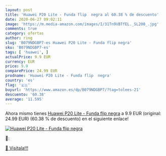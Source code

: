 ```yaml
---
layout: post
title: 'Huawei P20 Lite - Funda flip  negra al 60.38 % de descuento'
date: 2020-06-27 09:02:11
image: 'https://m.media-amazon.com/images/I/31Tn9VBTfEL._SL200_.jpg'
comments: true
category: ofertas
author: ring
slug: 'B079NDGBP7-es Huawei P20 Lite - Funda flip negra'
sku: 'B079NDGBP7-es'
tags: [ 'huawei', ]
actualPrice: 9.9 EUR
currency: EUR
price: 9.9
comparePrice: 24.99 EUR
prodname: 'Huawei P20 Lite - Funda flip  negra'
country: 'es'
flag: '🇪🇸'
buyurl: 'https://www.amazon.es/dp/B079NDGBP7/?tag=tolees-21'
descuento: '60.38'
average: '11.595'
---
```


Ahora mismo tienes [Huawei P20 Lite - Funda flip  negra](https://www.amazon.es/dp/B079NDGBP7/?tag=tolees-21) a 9.9 EUR (original: 24.99 EUR) (60.38 %  de descuento) en el siguiente enlace!

[![Huawei P20 Lite - Funda flip  negra](https://m.media-amazon.com/images/I/31Tn9VBTfEL._SL200_.jpg)](https://www.amazon.es/dp/B079NDGBP7/?tag=tolees-21)

🔎:


[🛒 Visítala!!!](https://www.amazon.es/dp/B079NDGBP7/?tag=tolees-21)
